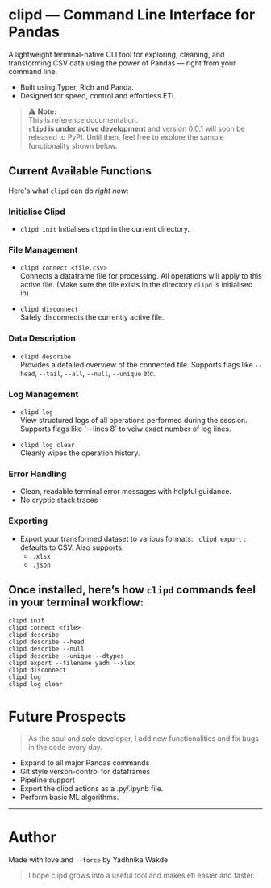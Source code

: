 # clipd — Command Line Interface for Pandas

A lightweight terminal-native CLI tool for exploring, cleaning, and transforming CSV data using the power of Pandas — right from your command line.  
- Built using Typer, Rich and Panda. 
- Designed for speed, control and effortless ETL


> ⚠️ **Note:**  
> This is reference documentation.  
> **`clipd` is under active development** and version 0.0.1 will soon be released to PyPI.
> Until then, feel free to explore the sample functionality shown below.


## Current Available Functions

Here's what `clipd` can do *right now*:

### Initialise Clipd
- `clipd init`
   Initialises `clipd` in the current directory.
  
### File Management
- `clipd connect <file.csv>`  
  Connects a dataframe file for processing. All operations will apply to this active file. (Make sure the file exists in the directory `clipd` is initialised in)

- `clipd disconnect`  
  Safely disconnects the currently active file.

### Data Description
- `clipd describe`  
  Provides a detailed overview of the connected file. Supports flags like `--head`, `--tail`, `--all`, `--null`, `--unique` etc. 

### Log Management
- `clipd log`  
  View structured logs of all operations performed during the session. Supports flags like '--lines 8` to veiw exact number of log lines. 

- `clipd log clear`  
  Cleanly wipes the operation history. 

### Error Handling
- Clean, readable terminal error messages with helpful guidance.
- No cryptic stack traces

### Exporting
- Export your transformed dataset to various formats:
  ``` clipd export``` : defaults to CSV.
  Also supports:
  - `.xlsx`  
  - `.json`



## Once installed, here’s how `clipd` commands feel in your terminal workflow:

```
clipd init
clipd connect <file>
clipd describe
clipd describe --head
clipd describe --null
clipd describe --unique --dtypes
clipd export --filename yadh --xlsx
clipd disconnect
clipd log
clipd log clear
```

# Future Prospects
> As the soul and sole developer, I add new functionalities and fix bugs in the code every day.
- Expand to all major Pandas commands
- Git style verson-control for dataframes
- Pipeline support
- Export the clipd actions as a .py/.ipynb file.
- Perform basic ML algorithms. 

---

# Author
Made with love and `--force` by Yadhnika Wakde
> I hope clipd grows into a useful tool and makes etl easier and faster. 



